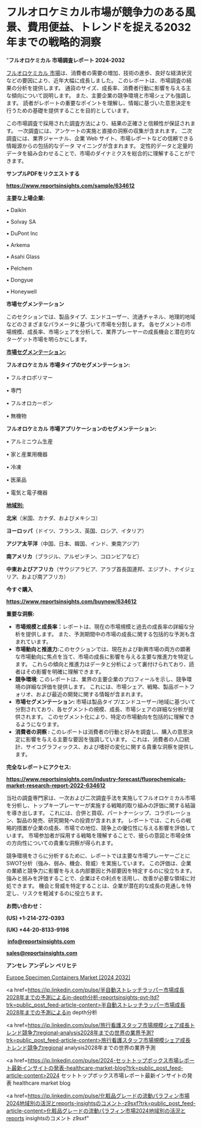 # フルオロケミカル市場が競争力のある風景、費用便益、トレンドを捉える2032年までの戦略的洞察

"<strong>フルオロケミカル 市場調査レポート 2024-2032</strong>

<a href=https://www.reportsinsights.com/sample/634612>フルオロケミカル 市場</a>は、消費者の需要の増加、技術の進歩、良好な経済状況などの要因により、近年大幅に成長しました。 このレポートは、市場調査の結果の分析を提供します。 通貨のサイズ、成長率、消費者行動に影響を与える主な傾向について説明します。 また、主要企業の競争環境と市場シェアも強調します。 読者がレポートの重要なポイントを理解し、情報に基づいた意思決定を行うための基礎を提供することを目的としています。

この市場調査で採用された調査方法により、結果の正確さと信頼性が保証されます。 一次調査には、アンケートの実施と直接の洞察の収集が含まれます。 二次調査には、業界ジャーナル、企業 Web サイト、市場レポートなどの信頼できる情報源からの包括的なデータ マイニングが含まれます。 定性的データと定量的データを組み合わせることで、市場のダイナミクスを総合的に理解することができます。

<strong><b>サンプルPDFをリクエストする</b></strong>

<a href=https://www.reportsinsights.com/sample/634612><strong><u>https://www.reportsinsights.com/sample/634612</u></strong></a>

<strong>主要な上場企業:</strong>

• Daikin

• Solvay SA

• DuPont Inc

• Arkema

• Asahi Glass

• Pelchem

• Dongyue

• Honeywell

<strong>市場セグメンテーション</strong>

このセクションでは、製品タイプ、エンドユーザー、流通チャネル、地理的地域などのさまざまなパラメータに基づいて市場を分割します。 各セグメントの市場規模、成長率、市場シェアを分析して、業界プレーヤーの成長機会と潜在的なターゲット市場を明らかにします。

<strong><u>市場セグメンテーション</u></strong><strong><u>:</u></strong>

<strong>フルオロケミカル 市場タイプのセグメンテーション:</strong>

• フルオロポリマー

• 専門

• フルオロカーボン

• 無機物

<strong>フルオロケミカル 市場アプリケーションのセグメンテーション:</strong>

• アルミニウム生産

• 家と産業用機器

• 冷凍

• 医薬品

• 電気と電子機器

<strong><u>地域別</u></strong><strong><u>:</u></strong>

<strong>北米</strong>（米国、カナダ、およびメキシコ）

<strong>ヨーロッパ</strong>（ドイツ、フランス、英国、ロシア、イタリア）

<strong>アジア太平洋</strong>（中国、日本、韓国、インド、東南アジア）

<strong>南アメリカ</strong>（ブラジル、アルゼンチン、コロンビアなど）

<strong>中東およびアフリカ</strong>（サウジアラビア、アラブ首長国連邦、エジプト、ナイジェリア、および南アフリカ）

<strong>今すぐ購入</strong>

<a href=https://www.reportsinsights.com/buynow/634612><strong><u>https://www.reportsinsights.com/buynow/634612</u></strong></a>

<strong>重要な洞察:</strong>
<ul>
  <li><strong>市場規模と成長率：</strong>レポートは、現在の市場規模と過去の成長率の詳細な分析を提供します。 また、予測期間中の市場の成長に関する包括的な予測も含まれています。</li>
  <li><strong>市場動向と推進力:</strong>このセクションでは、現在および新興市場の両方の顕著な市場動向に焦点を当て、市場の成長に影響を与える主要な推進力を特定します。 これらの傾向と推進力はデータと分析によって裏付けられており、読者はその影響を明確に理解できます。</li>
  <li><strong>競争環境</strong>: このレポートは、業界の主要企業のプロフィールを示し、競争環境の詳細な評価を提供します。 これには、市場シェア、戦略、製品ポートフォリオ、および最近の開発に関する情報が含まれます。</li>
  <li><strong>市場セグメンテーション: </strong>市場は製品タイプ/エンドユーザー/地域に基づいて分割されており、各セグメントの規模、成長、市場シェアの詳細な分析が提供されます。 このセグメント化により、特定の市場動向を包括的に理解できるようになります。</li>
  <li><strong>消費者の洞察 : </strong>このレポートは消費者の行動と好みを調査し、購入の意思決定に影響を与える主要な要因を強調しています。 これは、消費者の人口統計、サイコグラフィックス、および嗜好の変化に関する貴重な洞察を提供します。</li>
</ul>
<strong>完全なレポートにアクセス:</strong>

<a href=https://www.reportsinsights.com/industry-forecast/fluorochemicals-market-research-report-2022-634612><strong><u><b>https://www.reportsinsights.com/industry-forecast/fluorochemicals-market-research-report-2022-634612</b></u></strong></a>

当社の調査専門家は、一次および二次調査手法を実施してフルオロケミカル市場を分析し、トップキープレーヤーが実施する戦略的取り組みの評価に関する結論を導き出します。 これには、合併と買収、パートナーシップ、コラボレーション、製品の発売、研究開発への投資が含まれます。 レポートでは、これらの戦略的措置が企業の成長、市場での地位、競争上の優位性に与える影響を評価しています。 市場参加者が採用する戦略を理解することで、彼らの意図と市場全体の方向性についての貴重な洞察が得られます。

競争環境をさらに分析するために、レポートでは主要な市場プレーヤーごとにSWOT分析（強み、弱み、機会、脅威）を実施しています。 この評価は、企業の業績と競争力に影響を与える内部要因と外部要因を特定するのに役立ちます。 強みと弱みを評価することで、企業はその利点を活用し、改善が必要な領域に対処できます。 機会と脅威を特定することは、企業が潜在的な成長の見通しを特定し、リスクを軽減するのに役立ちます。

<strong>お問い合わせ：</strong>

<strong>(US) +1-214-272-0393</strong>

<strong>(UK) +44-20-8133-9198</strong>

<strong> </strong><a href=info@reportsinsights.com><strong><u>info@reportsinsights.com</u></strong></a>

<a href=sales@reportsinsights.com><strong><u>sales@reportsinsights.com</u></strong></a>

<strong>アンセレ アンデレン ベリヒテ</strong>

<a href=https://www.linkedin.com/pulse/europe-specimen-containers-market-latest-trends-nmmmf/>Europe Specimen Containers Market [2024 2032]</a>

<a href=https://jp.linkedin.com/pulse/半自動ストレッチラッパー市場成長2028年までの予測によるin-depth分析-reportsinsights-pvt-ltd?trk=public_post_feed-article-content>半自動ストレッチラッパー市場成長2028年までの予測によるin depth分析</a>

<a href=https://jp.linkedin.com/pulse/旅行看護スタッフ市場規模シェア成長トレンド競争力regional-analysis2028年までの世界の業界予測?trk=public_post_feed-article-content>旅行看護スタッフ市場規模シェア成長トレンド競争力regional analysis2028年までの世界の業界予測</a>

<a href=https://jp.linkedin.com/pulse/2024-セットトップボックス市場レポート最新インサイトの発表-healthcare-market-blog?trk=public_post_feed-article-content>2024 セットトップボックス市場レポート最新インサイトの発表 healthcare market blog</a>

<a href=https://jp.linkedin.com/pulse/化粧品グレードの流動パラフィン市場2024地域別の活況とreports-insightsのコメント-z9sxf?trk=public_post_feed-article-content>化粧品グレードの流動パラフィン市場2024地域別の活況とreports insightsのコメント z9sxf</a>"
